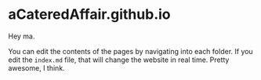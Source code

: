 aCateredAffair.github.io
========================

Hey ma.

You can edit the contents of the pages by navigating into each folder. If you edit the `index.md` file, that will change the website in real time. Pretty awesome, I think.
